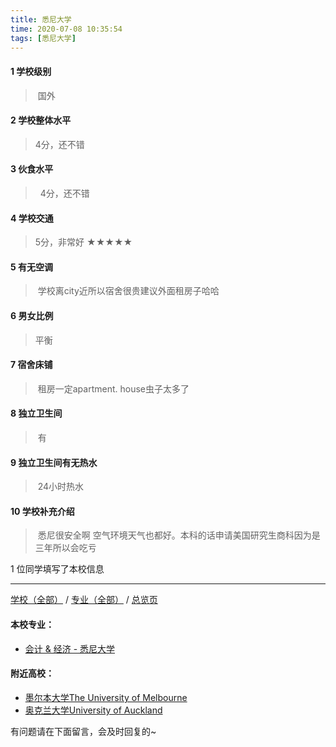 ```yaml
---
title: 悉尼大学
time: 2020-07-08 10:35:54
tags: [悉尼大学]
---
```

#### 1 学校级别
> 国外

#### 2 学校整体水平
> 4分，还不错


#### 3 伙食水平
>  4分，还不错


#### 4 学校交通
>5分，非常好
★★★★★


#### 5 有无空调
> 学校离city近所以宿舍很贵建议外面租房子哈哈
  

#### 6 男女比例
> 平衡


#### 7 宿舍床铺
> 租房一定apartment. house虫子太多了


#### 8 独立卫生间
> 有


#### 9 独立卫生间有无热水
> 24小时热水


#### 10 学校补充介绍
> 悉尼很安全啊 空气环境天气也都好。本科的话申请美国研究生商科因为是三年所以会吃亏


1 位同学填写了本校信息
***
[学校（全部）](https://univgo.github.io/2020/07/08/3efa6bcca419) / [专业（全部）](https://univgo.github.io/2020/07/08/2d4c6d3552c2) / [总览页](https://univgo.github.io/2020/07/08/445daeb4fa00)

#### 本校专业：
- [会计 & 经济 - 悉尼大学](https://univgo.github.io/2020/07/08/c25491feffad)

#### 附近高校：
- [墨尔本大学The University of Melbourne](https://univgo.github.io/2020/07/08/961dfd5818a0) 
- [奥克兰大学University of Auckland](https://univgo.github.io/2020/07/08/27bc301d8488) 


有问题请在下面留言，会及时回复的~
